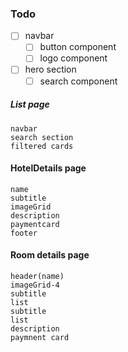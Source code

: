 
### Todo

- [ ] navbar  
  - [ ] button component
  - [ ] logo component

- [ ] hero section  
  - [ ] search component

##### List page

    navbar
    search section
    filtered cards

#### HotelDetails page

    name
    subtitle
    imageGrid
    description
    paymentcard
    footer

#### Room details page

    header(name)
    imageGrid-4
    subtitle
    list
    subtitle
    list
    description
    paymnent card